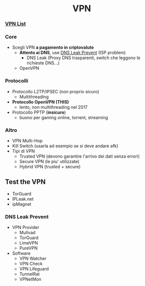 <h1 align="center">VPN</h1>

### [VPN List](http://www.vpndienste.com/)

### Core

- Scegli VPN **a pagamento in criptovalute**
  - **Attento ai DNS**, use [DNS Leak Prevent](https://github.com/Jakkins/AnonProj/blob/master/VPN.md#dns-leak-prevent) (ISP problem)
    - DNS Leak (Proxy DNS trasparenti, switch che leggono le richieste DNS...)
  - OpenVPN

### Protocolli

- Protocollo L2TP/IPSEC (non proprio sicuro)
  - Multithreading
- **Protocollo OpenVPN (THIS)**
  - lento, non multithreading nel 2017
- Protocollo PPTP (**insicuro**)
  - buono per gaming online, torrent, streaming

### Altro

- VPN Multi-Hop
- Kill Switch (usarla ad esempio se si deve andare afk)
- Tipi di VPN
  - Trusted VPN (devono garantire l'arrivo dei dati senza errori)
  - Secure VPN (le piu' utilizzate)
  - Hybrid VPN (trusted + secure)

## Test the VPN

- TorGuard
- IPLeak.net
- ipMagnet

### DNS Leak Prevent

- VPN Provider
  - Mullvad
  - TorGuard
  - LimeVPN
  - PureVPN
- Software
  - VPN Watcher
  - VPN Check
  - VPN Lifeguard
  - TunnelRat
  - VPNetMon
